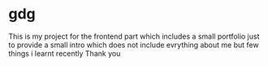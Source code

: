 # gdg
This is my project for the frontend part which includes a small portfolio just to provide a small intro which does not include evrything about me but few things i learnt recently 
Thank you
